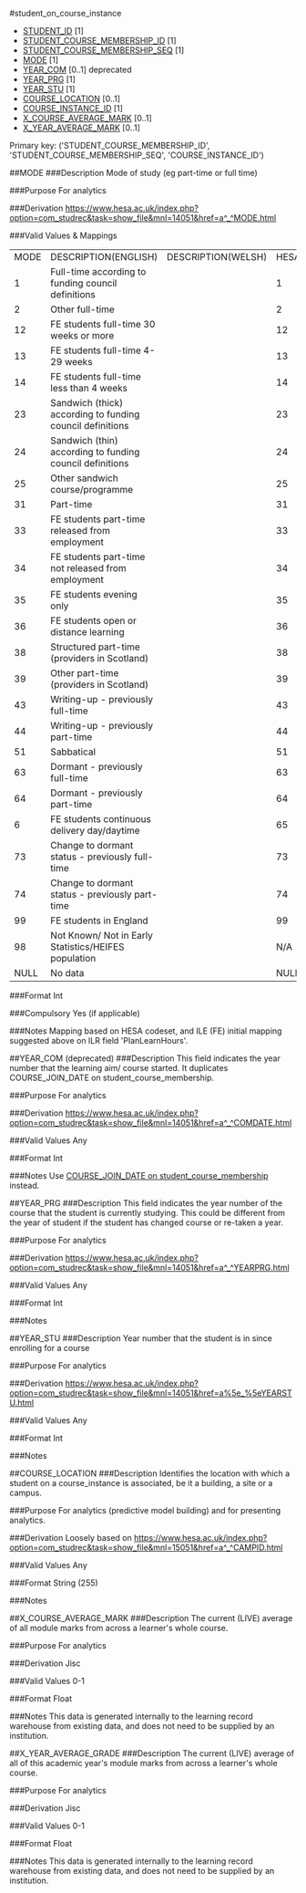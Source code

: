 #student_on_course_instance
* [STUDENT_ID](student.md#student_id) [1]
* [STUDENT_COURSE_MEMBERSHIP_ID](student_course_membership.md#student_course_membership_id) [1]
* [STUDENT_COURSE_MEMBERSHIP_SEQ](student_course_membership.md#student_course_membership_seq) [1]
* [MODE](#mode) [1]
* [YEAR_COM](#year_com) [0..1] deprecated
* [YEAR_PRG](#year_prg) [1]
* [YEAR_STU](#year_stu) [1]
* [COURSE_LOCATION](#course_location) [0..1]
* [COURSE_INSTANCE_ID](course_instance.md#course_instance_id) [1]
* [X_COURSE_AVERAGE_MARK](#course_average_mark) [0..1]
* [X_YEAR_AVERAGE_MARK](#year_average_mark) [0..1]

Primary key: ('STUDENT_COURSE_MEMBERSHIP_ID', 'STUDENT_COURSE_MEMBERSHIP_SEQ', 'COURSE_INSTANCE_ID')

##MODE
###Description
Mode of study (eg part-time or full time)

###Purpose
For analytics

###Derivation
https://www.hesa.ac.uk/index.php?option=com_studrec&task=show_file&mnl=14051&href=a^_^MODE.html

###Valid Values & Mappings

<table>
<tr><td>MODE</td><td>DESCRIPTION(ENGLISH)</td><td>DESCRIPTION(WELSH)</td><td>HESA(MODE)</td><td>FEILR(PlanLearnHours)  </td></tr>
<tr><td>1</td><td>Full-time according to funding council definitions</td><td></td><td>1</td><td>PlanLearnHours > 540  </td></tr>
<tr><td>2</td><td>Other full-time</td><td></td><td>2</td><td>N/A  </td></tr>
<tr><td>12</td><td>FE students full-time 30 weeks or more</td><td></td><td>12</td><td>N/A  </td></tr>
<tr><td>13</td><td>FE students full-time 4-29 weeks</td><td></td><td>13</td><td>N/A  </td></tr>
<tr><td>14</td><td>FE students full-time less than 4 weeks</td><td></td><td>14</td><td>N/A  </td></tr>
<tr><td>23</td><td>Sandwich (thick) according to funding council definitions</td><td></td><td>23</td><td>N/A  </td></tr>
<tr><td>24</td><td>Sandwich (thin) according to funding council definitions</td><td></td><td>24</td><td>N/A  </td></tr>
<tr><td>25</td><td>Other sandwich course/programme</td><td></td><td>25</td><td>N/A  </td></tr>
<tr><td>31</td><td>Part-time</td><td></td><td>31</td><td>PlanLearnHours &le; 540  </td></tr>
<tr><td>33</td><td>FE students part-time released from employment</td><td></td><td>33</td><td>N/A  </td></tr>
<tr><td>34</td><td>FE students part-time not released from employment</td><td></td><td>34</td><td>N/A  </td></tr>
<tr><td>35</td><td>FE students evening only</td><td></td><td>35</td><td>N/A  </td></tr>
<tr><td>36</td><td>FE students open or distance learning</td><td></td><td>36</td><td>N/A  </td></tr>
<tr><td>38</td><td>Structured part-time (providers in Scotland)</td><td></td><td>38</td><td>N/A  </td></tr>
<tr><td>39</td><td>Other part-time (providers in Scotland)</td><td></td><td>39</td><td>N/A  </td></tr>
<tr><td>43</td><td>Writing-up - previously full-time</td><td></td><td>43</td><td>N/A  </td></tr>
<tr><td>44</td><td>Writing-up - previously part-time</td><td></td><td>44</td><td>N/A  </td></tr>
<tr><td>51</td><td>Sabbatical</td><td></td><td>51</td><td>N/A  </td></tr>
<tr><td>63</td><td>Dormant - previously full-time</td><td></td><td>63</td><td>N/A  </td></tr>
<tr><td>64</td><td>Dormant - previously part-time</td><td></td><td>64</td><td>N/A  </td></tr>
<tr><td>6</td><td>FE students continuous delivery day/daytime</td><td></td><td>65</td><td>N/A  </td></tr>
<tr><td>73</td><td>Change to dormant status - previously full-time</td><td></td><td>73</td><td>N/A  </td></tr>
<tr><td>74</td><td>Change to dormant status - previously part-time</td><td></td><td>74</td><td>N/A  </td></tr>
<tr><td>99</td><td>FE students in England</td><td></td><td>99</td><td>N/A  </td></tr>
<tr><td>98</td><td>Not Known/ Not in Early Statistics/HEIFES population</td><td></td><td>N/A</td><td>N/A</td></tr>
<tr><td>NULL</td><td>No data</td><td></td><td>NULL</td><td>NULL</td></tr>
</table>  

###Format
Int

###Compulsory
Yes (if applicable)

###Notes
Mapping based on HESA codeset, and ILE (FE) initial mapping suggested above on ILR field 'PlanLearnHours'.


##YEAR_COM (deprecated)
###Description
This field indicates the year number that the learning aim/ course started. It duplicates COURSE_JOIN_DATE on student_course_membership.

###Purpose
For analytics

###Derivation
https://www.hesa.ac.uk/index.php?option=com_studrec&task=show_file&mnl=14051&href=a^_^COMDATE.html

###Valid Values
Any

###Format
Int

###Notes
Use [COURSE_JOIN_DATE on student_course_membership](student_course_membership.md#course_join_date) instead.

##YEAR_PRG
###Description
This field indicates the year number of the course that the student is currently studying. This could be different from the year of student if the student has changed course or re-taken a year.

###Purpose
For analytics

###Derivation
https://www.hesa.ac.uk/index.php?option=com_studrec&task=show_file&mnl=14051&href=a^_^YEARPRG.html

###Valid Values
Any

###Format
Int

###Notes


##YEAR_STU
###Description
Year number that the student is in since enrolling for a course

###Purpose
For analytics

###Derivation
https://www.hesa.ac.uk/index.php?option=com_studrec&task=show_file&mnl=14051&href=a%5e_%5eYEARSTU.html

###Valid Values
Any

###Format
Int

###Notes


##COURSE_LOCATION
###Description
Identifies the location with which a student on a course_instance is associated, be it a building, a site or a campus.

###Purpose
For analytics (predictive model building) and for presenting analytics.

###Derivation
Loosely based on
https://www.hesa.ac.uk/index.php?option=com_studrec&task=show_file&mnl=15051&href=a^_^CAMPID.html

###Valid Values
Any

###Format
String (255)

###Notes


##X_COURSE_AVERAGE_MARK
###Description
The current (LIVE) average of all module marks from across a learner's whole course.

###Purpose
For analytics

###Derivation
Jisc

###Valid Values
0-1

###Format
Float

###Notes
This data is generated internally to the learning record warehouse from existing data, and does not need to be supplied by an institution.


##X_YEAR_AVERAGE_GRADE
###Description
The current (LIVE) average of all of this academic year's module marks from across a learner's whole course.

###Purpose
For analytics

###Derivation
Jisc

###Valid Values
0-1

###Format
Float

###Notes
This data is generated internally to the learning record warehouse from existing data, and does not need to be supplied by an institution.
